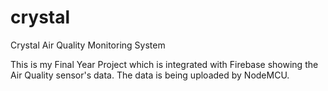 # crystal

Crystal Air Quality Monitoring System

This is my Final Year Project which is integrated with Firebase showing the Air Quality sensor's data. 
The data is being uploaded by NodeMCU.
